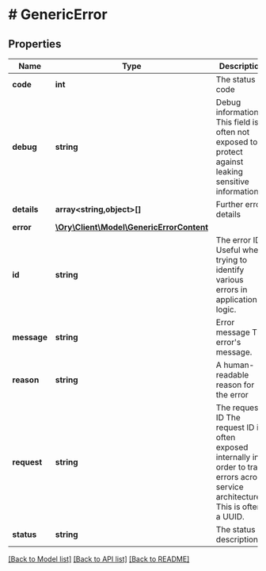 # # GenericError

## Properties

Name | Type | Description | Notes
------------ | ------------- | ------------- | -------------
**code** | **int** | The status code | [optional]
**debug** | **string** | Debug information  This field is often not exposed to protect against leaking sensitive information. | [optional]
**details** | **array<string,object>[]** | Further error details | [optional]
**error** | [**\Ory\Client\Model\GenericErrorContent**](GenericErrorContent.md) |  | [optional]
**id** | **string** | The error ID  Useful when trying to identify various errors in application logic. | [optional]
**message** | **string** | Error message  The error&#39;s message. |
**reason** | **string** | A human-readable reason for the error | [optional]
**request** | **string** | The request ID  The request ID is often exposed internally in order to trace errors across service architectures. This is often a UUID. | [optional]
**status** | **string** | The status description | [optional]

[[Back to Model list]](../../README.md#models) [[Back to API list]](../../README.md#endpoints) [[Back to README]](../../README.md)
